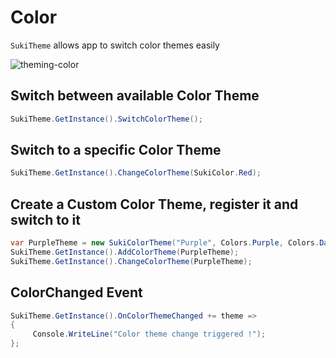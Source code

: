 # Color

`SukiTheme` allows app to switch color themes easily

<img src="https://i.ibb.co/ykzPqVY/theming-color.gif" alt="theming-color">

## Switch between available Color Theme

```csharp
SukiTheme.GetInstance().SwitchColorTheme();
```

## Switch to a specific Color Theme

```csharp
SukiTheme.GetInstance().ChangeColorTheme(SukiColor.Red);
```

## Create a Custom Color Theme, register it and switch to it

```csharp
var PurpleTheme = new SukiColorTheme("Purple", Colors.Purple, Colors.DarkBlue);
SukiTheme.GetInstance().AddColorTheme(PurpleTheme);
SukiTheme.GetInstance().ChangeColorTheme(PurpleTheme);
```

## ColorChanged Event

```csharp
SukiTheme.GetInstance().OnColorThemeChanged += theme =>
{
     Console.WriteLine("Color theme change triggered !");
};
```